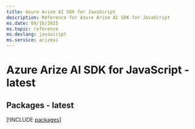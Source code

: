 ```yaml
---
title: Azure Arize AI SDK for JavaScript
description: Reference for Azure Arize AI SDK for JavaScript
ms.date: 09/16/2025
ms.topic: reference
ms.devlang: javascript
ms.service: arizeai
---
```

# Azure Arize AI SDK for JavaScript - latest
## Packages - latest
[!INCLUDE [packages](arize-ai-index.md)]